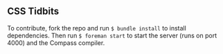 CSS Tidbits
-----------------
To contribute, fork the repo and run ```$ bundle install``` to install dependencies. Then run ```$ foreman start``` to start the server (runs on port 4000) and the Compass compiler.